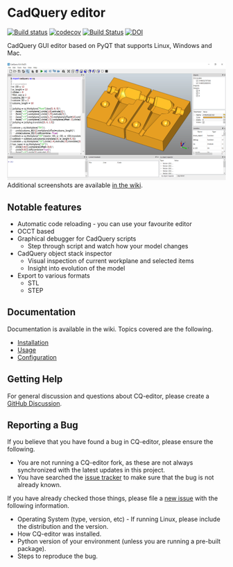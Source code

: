 # CadQuery editor

[![Build status](https://ci.appveyor.com/api/projects/status/g98rs7la393mgy91/branch/master?svg=true)](https://ci.appveyor.com/project/adam-urbanczyk/cq-editor/branch/master)
[![codecov](https://codecov.io/gh/CadQuery/CQ-editor/branch/master/graph/badge.svg)](https://codecov.io/gh/CadQuery/CQ-editor)
[![Build Status](https://dev.azure.com/cadquery/CQ-editor/_apis/build/status/CadQuery.CQ-editor?branchName=master)](https://dev.azure.com/cadquery/CQ-editor/_build/latest?definitionId=3&branchName=master)
[![DOI](https://zenodo.org/badge/136604983.svg)](https://zenodo.org/badge/latestdoi/136604983)

CadQuery GUI editor based on PyQT that supports Linux, Windows and Mac.

![CQ-editor screenshot](https://github.com/CadQuery/CQ-editor/raw/master/screenshots/screenshot4.png)
Additional screenshots are available [in the wiki](https://github.com/CadQuery/CQ-editor/wiki#screenshots).

## Notable features

* Automatic code reloading - you can use your favourite editor
* OCCT based
* Graphical debugger for CadQuery scripts
  * Step through script and watch how your model changes
* CadQuery object stack inspector
  * Visual inspection of current workplane and selected items
  * Insight into evolution of the model
* Export to various formats
  * STL
  * STEP

## Documentation

Documentation is available in the wiki. Topics covered are the following.

* [Installation](https://github.com/CadQuery/CQ-editor/wiki/Installation)
* [Usage](https://github.com/CadQuery/CQ-editor/wiki/Usage)
* [Configuration](https://github.com/CadQuery/CQ-editor/wiki/Configuration)

## Getting Help

For general discussion and questions about CQ-editor, please create a [GitHub Discussion](https://github.com/CadQuery/CQ-editor/discussions).

## Reporting a Bug

If you believe that you have found a bug in CQ-editor, please ensure the following.

* You are not running a CQ-editor fork, as these are not always synchronized with the latest updates in this project.
* You have searched the [issue tracker](https://github.com/CadQuery/CQ-editor/issues) to make sure that the bug is not already known.

If you have already checked those things, please file a [new issue](https://github.com/CadQuery/CQ-editor/issues/new) with the following information.

* Operating System (type, version, etc) - If running Linux, please include the distribution and the version.
* How CQ-editor was installed.
* Python version of your environment (unless you are running a pre-built package).
* Steps to reproduce the bug.
